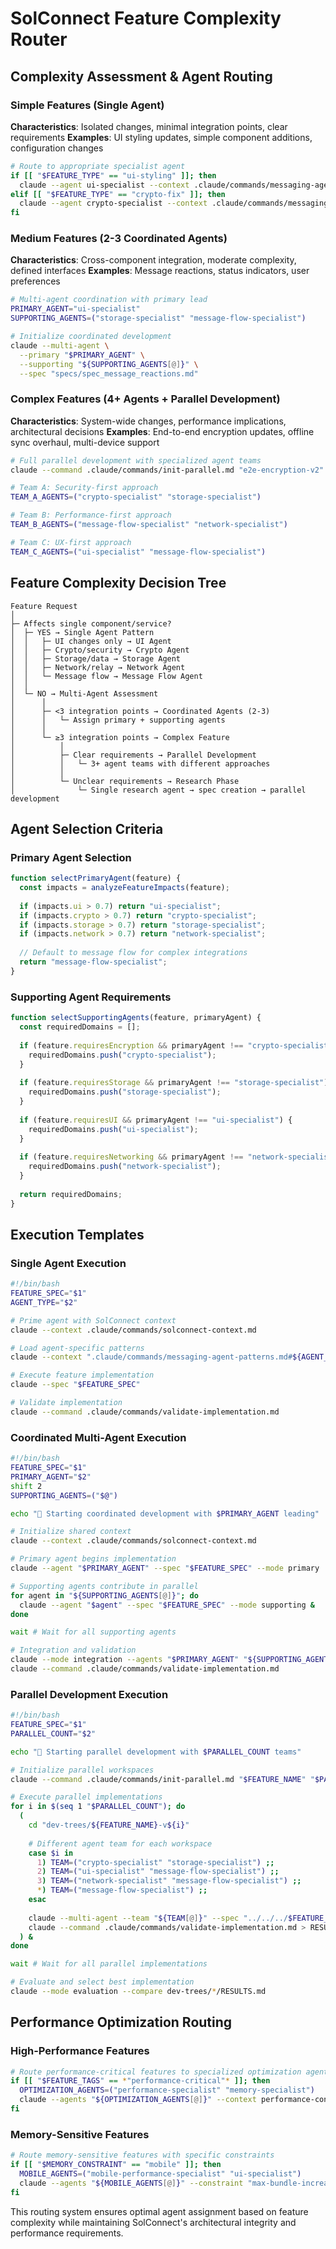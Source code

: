 # SolConnect Feature Complexity Router

## Complexity Assessment & Agent Routing

### Simple Features (Single Agent)
**Characteristics**: Isolated changes, minimal integration points, clear requirements
**Examples**: UI styling updates, simple component additions, configuration changes

```bash
# Route to appropriate specialist agent
if [[ "$FEATURE_TYPE" == "ui-styling" ]]; then
  claude --agent ui-specialist --context .claude/commands/messaging-agent-patterns.md
elif [[ "$FEATURE_TYPE" == "crypto-fix" ]]; then
  claude --agent crypto-specialist --context .claude/commands/messaging-agent-patterns.md
fi
```

### Medium Features (2-3 Coordinated Agents)
**Characteristics**: Cross-component integration, moderate complexity, defined interfaces
**Examples**: Message reactions, status indicators, user preferences

```bash
# Multi-agent coordination with primary lead
PRIMARY_AGENT="ui-specialist"
SUPPORTING_AGENTS=("storage-specialist" "message-flow-specialist")

# Initialize coordinated development
claude --multi-agent \
  --primary "$PRIMARY_AGENT" \
  --supporting "${SUPPORTING_AGENTS[@]}" \
  --spec "specs/spec_message_reactions.md"
```

### Complex Features (4+ Agents + Parallel Development)
**Characteristics**: System-wide changes, performance implications, architectural decisions
**Examples**: End-to-end encryption updates, offline sync overhaul, multi-device support

```bash
# Full parallel development with specialized agent teams
claude --command .claude/commands/init-parallel.md "e2e-encryption-v2" "3"

# Team A: Security-first approach
TEAM_A_AGENTS=("crypto-specialist" "storage-specialist")

# Team B: Performance-first approach  
TEAM_B_AGENTS=("message-flow-specialist" "network-specialist")

# Team C: UX-first approach
TEAM_C_AGENTS=("ui-specialist" "message-flow-specialist")
```

## Feature Complexity Decision Tree

```
Feature Request
│
├─ Affects single component/service?
│  ├─ YES → Single Agent Pattern
│  │   ├─ UI changes only → UI Agent
│  │   ├─ Crypto/security → Crypto Agent  
│  │   ├─ Storage/data → Storage Agent
│  │   ├─ Network/relay → Network Agent
│  │   └─ Message flow → Message Flow Agent
│  │
│  └─ NO → Multi-Agent Assessment
│      │
│      ├─ <3 integration points → Coordinated Agents (2-3)
│      │   └─ Assign primary + supporting agents
│      │
│      └─ ≥3 integration points → Complex Feature
│          │
│          ├─ Clear requirements → Parallel Development
│          │   └─ 3+ agent teams with different approaches
│          │
│          └─ Unclear requirements → Research Phase
│              └─ Single research agent → spec creation → parallel development
```

## Agent Selection Criteria

### Primary Agent Selection
```javascript
function selectPrimaryAgent(feature) {
  const impacts = analyzeFeatureImpacts(feature);
  
  if (impacts.ui > 0.7) return "ui-specialist";
  if (impacts.crypto > 0.7) return "crypto-specialist";
  if (impacts.storage > 0.7) return "storage-specialist";
  if (impacts.network > 0.7) return "network-specialist";
  
  // Default to message flow for complex integrations
  return "message-flow-specialist";
}
```

### Supporting Agent Requirements
```javascript
function selectSupportingAgents(feature, primaryAgent) {
  const requiredDomains = [];
  
  if (feature.requiresEncryption && primaryAgent !== "crypto-specialist") {
    requiredDomains.push("crypto-specialist");
  }
  
  if (feature.requiresStorage && primaryAgent !== "storage-specialist") {
    requiredDomains.push("storage-specialist");
  }
  
  if (feature.requiresUI && primaryAgent !== "ui-specialist") {
    requiredDomains.push("ui-specialist");
  }
  
  if (feature.requiresNetworking && primaryAgent !== "network-specialist") {
    requiredDomains.push("network-specialist");
  }
  
  return requiredDomains;
}
```

## Execution Templates

### Single Agent Execution
```bash
#!/bin/bash
FEATURE_SPEC="$1"
AGENT_TYPE="$2"

# Prime agent with SolConnect context
claude --context .claude/commands/solconnect-context.md

# Load agent-specific patterns
claude --context ".claude/commands/messaging-agent-patterns.md#${AGENT_TYPE}"

# Execute feature implementation
claude --spec "$FEATURE_SPEC"

# Validate implementation
claude --command .claude/commands/validate-implementation.md
```

### Coordinated Multi-Agent Execution
```bash
#!/bin/bash
FEATURE_SPEC="$1"
PRIMARY_AGENT="$2"
shift 2
SUPPORTING_AGENTS=("$@")

echo "🚀 Starting coordinated development with $PRIMARY_AGENT leading"

# Initialize shared context
claude --context .claude/commands/solconnect-context.md

# Primary agent begins implementation
claude --agent "$PRIMARY_AGENT" --spec "$FEATURE_SPEC" --mode primary

# Supporting agents contribute in parallel
for agent in "${SUPPORTING_AGENTS[@]}"; do
  claude --agent "$agent" --spec "$FEATURE_SPEC" --mode supporting &
done

wait # Wait for all supporting agents

# Integration and validation
claude --mode integration --agents "$PRIMARY_AGENT" "${SUPPORTING_AGENTS[@]}"
claude --command .claude/commands/validate-implementation.md
```

### Parallel Development Execution
```bash
#!/bin/bash
FEATURE_SPEC="$1"
PARALLEL_COUNT="$2"

echo "🔄 Starting parallel development with $PARALLEL_COUNT teams"

# Initialize parallel workspaces
claude --command .claude/commands/init-parallel.md "$FEATURE_NAME" "$PARALLEL_COUNT"

# Execute parallel implementations
for i in $(seq 1 "$PARALLEL_COUNT"); do
  (
    cd "dev-trees/${FEATURE_NAME}-v${i}"
    
    # Different agent team for each workspace
    case $i in
      1) TEAM=("crypto-specialist" "storage-specialist") ;;
      2) TEAM=("ui-specialist" "message-flow-specialist") ;;
      3) TEAM=("network-specialist" "message-flow-specialist") ;;
      *) TEAM=("message-flow-specialist") ;;
    esac
    
    claude --multi-agent --team "${TEAM[@]}" --spec "../../../$FEATURE_SPEC"
    claude --command .claude/commands/validate-implementation.md > RESULTS.md
  ) &
done

wait # Wait for all parallel implementations

# Evaluate and select best implementation
claude --mode evaluation --compare dev-trees/*/RESULTS.md
```

## Performance Optimization Routing

### High-Performance Features
```bash
# Route performance-critical features to specialized optimization agents
if [[ "$FEATURE_TAGS" == *"performance-critical"* ]]; then
  OPTIMIZATION_AGENTS=("performance-specialist" "memory-specialist")
  claude --agents "${OPTIMIZATION_AGENTS[@]}" --context performance-constraints.md
fi
```

### Memory-Sensitive Features  
```bash
# Route memory-sensitive features with specific constraints
if [[ "$MEMORY_CONSTRAINT" == "mobile" ]]; then
  MOBILE_AGENTS=("mobile-performance-specialist" "ui-specialist")
  claude --agents "${MOBILE_AGENTS[@]}" --constraint "max-bundle-increase:50kb"
fi
```

This routing system ensures optimal agent assignment based on feature complexity while maintaining SolConnect's architectural integrity and performance requirements.